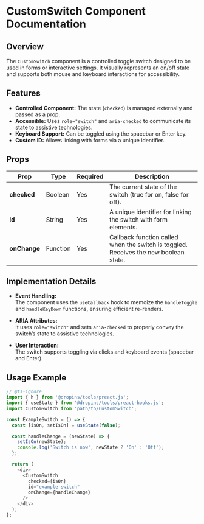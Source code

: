 # CustomSwitch Component Documentation

## Overview

The `CustomSwitch` component is a controlled toggle switch designed to be used in forms or interactive settings. It visually represents an on/off state and supports both mouse and keyboard interactions for accessibility.

## Features

- **Controlled Component:** The state (`checked`) is managed externally and passed as a prop.
- **Accessible:** Uses `role="switch"` and `aria-checked` to communicate its state to assistive technologies.
- **Keyboard Support:** Can be toggled using the spacebar or Enter key.
- **Custom ID:** Allows linking with forms via a unique identifier.

## Props

| Prop      | Type     | Required | Description                                                      |
|-----------|----------|----------|------------------------------------------------------------------|
| **checked**   | Boolean  | Yes      | The current state of the switch (true for on, false for off).       |
| **id**        | String   | Yes      | A unique identifier for linking the switch with form elements.    |
| **onChange**  | Function | Yes      | Callback function called when the switch is toggled. Receives the new boolean state.  |

## Implementation Details

- **Event Handling:**  
  The component uses the `useCallback` hook to memoize the `handleToggle` and `handleKeyDown` functions, ensuring efficient re-renders.
  
- **ARIA Attributes:**  
  It uses `role="switch"` and sets `aria-checked` to properly convey the switch’s state to assistive technologies.

- **User Interaction:**  
  The switch supports toggling via clicks and keyboard events (spacebar and Enter).

## Usage Example

```js
// @ts-ignore
import { h } from '@dropins/tools/preact.js';
import { useState } from '@dropins/tools/preact-hooks.js';
import CustomSwitch from 'path/to/CustomSwitch';

const ExampleSwitch = () => {
  const [isOn, setIsOn] = useState(false);

  const handleChange = (newState) => {
    setIsOn(newState);
    console.log('Switch is now', newState ? 'On' : 'Off');
  };

  return (
    <div>
      <CustomSwitch
        checked={isOn}
        id="example-switch"
        onChange={handleChange}
      />
    </div>
  );
};
